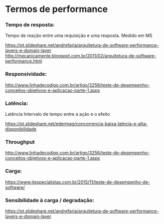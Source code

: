 # Termos de performance

### Tempo de resposta:

Tempo de reação entre uma requisição e uma resposta. Medido em MS

https://pt.slideshare.net/andrefaria/arquitetura-de-software-performance-layers-e-domain-layer
http://mecanicamente.blogspot.com.br/2011/02/arquitetura-de-software-performance.html


### Responsividade:

http://www.linhadecodigo.com.br/artigo/3256/teste-de-desempenho-conceitos-objetivos-e-aplicacao-parte-1.aspx

### Latência:

Latência Intervalo de tempo entre a ação e o efeito

https://pt.slideshare.net/edermag/concorrencia-baixa-latncia-e-alta-disponibilidade


### Throughput

http://www.linhadecodigo.com.br/artigo/3256/teste-de-desempenho-conceitos-objetivos-e-aplicacao-parte-1.aspx


### Carga:

https://www.tiespecialistas.com.br/2015/11/teste-de-desempenho-de-software/


### Sensibilidade à carga / degradação: 


https://pt.slideshare.net/andrefaria/arquitetura-de-software-performance-layers-e-domain-layer
